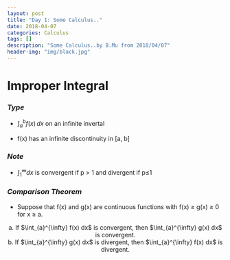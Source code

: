 ```yaml
---
layout: post
title: "Day 1: Some Calculus.."
date: 2018-04-07
categories: Calculus
tags: []
description: "Some Calculus..by B.Mu from 2018/04/07"
header-img: "img/black.jpg"
---
```

# Improper Integral

### *Type*

- $\displaystyle{\int_{a}^{b} f(x) \,dx}$ on an infinite invertal

- f(x) has an infinite discontinuity in [a, b]

### *Note*

- $\int_{1}^{\infty} dx$ is convergent if p > 1 and divergent if p$\le$1

### *Comparison Theorem*

- Suppose that f(x) and g(x) are continuous functions with
f(x) $\ge$ g(x) $\ge$ 0 for x $\ge$ a.

<center>
a. If $\int_{a}^{\infty} f(x) dx$ is convergent, then $\int_{a}^{\infty} g(x) dx$ is convergent.
</center>

<center>
b. If $\int_{a}^{\infty} g(x) dx$ is divergent, then $\int_{a}^{\infty} f(x)
dx$ is divergent.
</center>
